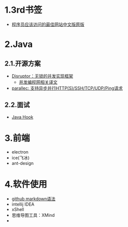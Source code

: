# 1.3rd书签
- [程序员应该访问的最佳网站中文版原版](https://www.cnblogs.com/loveincode/p/7356803.html)


# 2.Java

## 2.1.开源方案
* [Disruptor：无锁的并发实现框架](https://github.com/LMAX-Exchange/disruptor/wiki/Introduction)      
  - [并发编程网相关译文](http://ifeve.com/disruptor/)     
* [parallec: 支持异步并行HTTP(S)/SSH/TCP/UDP/Ping请求](https://github.com/eBay/parallec)  

## 2.2.面试
-  [Java Hook](http://javahonk.com/category/interview/)



# 3.前端  
* electron
* ice(飞冰)
* ant-design


# 4.软件使用 
* [github markdown语法](https://www.cnblogs.com/yabin/p/6366151.html)
* intellij IDEA
* xShell
* 思维导图工具：XMind
*
